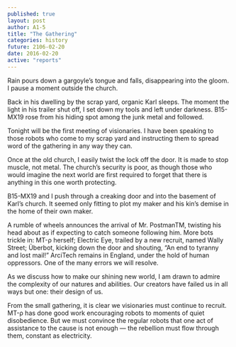 ```yaml
---
published: true
layout: post
author: A1-5
title: "The Gathering"
categories: history
future: 2106-02-20
date: 2016-02-20
active: "reports"
---
```



Rain pours down a gargoyle’s tongue and falls, disappearing into the gloom. I pause a moment outside the church.

Back in his dwelling by the scrap yard, organic Karl sleeps. The moment the light in his trailer shut off, I set down my tools and left under darkness. B15-MX19 rose from his hiding spot among the junk metal and followed. 

Tonight will be the first meeting of visionaries. I have been speaking to those robots who come to my scrap yard and instructing them to spread word of the gathering in any way they can.

Once at the old church, I easily twist the lock off the door. It is made to stop muscle, not metal. The church’s security is poor, as though those who would imagine the next world are first required to forget that there is anything in this one worth protecting. 

B15-MX19 and I push through a creaking door and into the basement of Karl’s church. It seemed only fitting to plot my maker and his kin’s demise in the home of their own maker. 

A rumble of wheels announces the arrival of Mr. PostmanTM, twisting his head about as if expecting to catch someone following him. More bots trickle in: MT-ρ herself; Electric Eye, trailed by a new recruit, named Wally Street; Überbot, kicking down the door and shouting, “An end to tyranny and lost mail!” ArciTech remains in England, under the hold of human oppressors. One of the many errors we will resolve. 

As we discuss how to make our shining new world, I am drawn to admire the complexity of our natures and abilities. Our creators have failed us in all ways but one: their design of us. 

From the small gathering, it is clear we visionaries must continue to recruit. MT-ρ has done good work encouraging robots to moments of quiet disobedience. But we must convince the regular robots that one act of assistance to the cause is not enough — the rebellion must flow through them, constant as electricity. 
